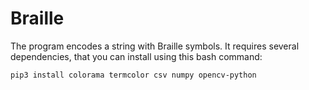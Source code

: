# Braille
The program encodes a string with Braille symbols.
It requires several dependencies, that you can install using this bash command:
```bash
pip3 install colorama termcolor csv numpy opencv-python
```